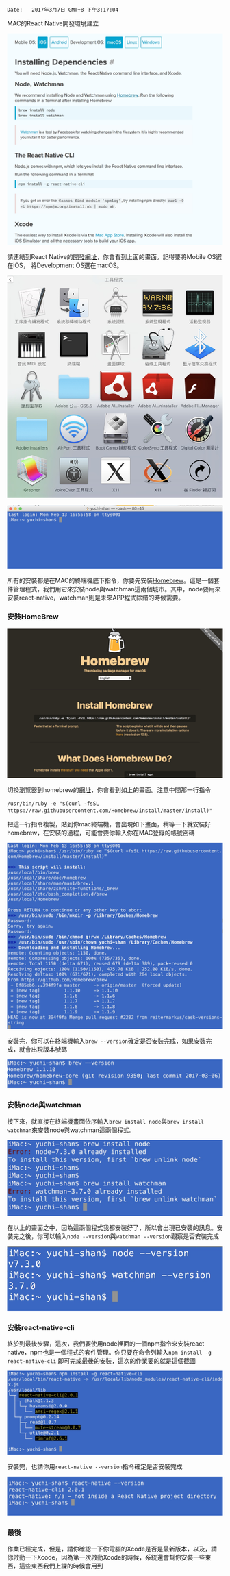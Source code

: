 	Date:	2017年3月7日 GMT+8 下午3:17:04

MAC的React Native開發環境建立

![](photos/033b441860d46c85dc795a9ee0cf6069.jpeg "")

請連結到React Native的[開發網址](https://facebook.github.io/react-native/docs/getting-started.html)，你會看到上面的畫面。記得要將Mobile OS選在iOS， 將Development OS選在macOS。

![](photos/e474c99136dac1ecdba5b353ef910059.jpeg "")

![](photos/3e971c04ede4f1fd80f073644a21e2e0.jpeg "")

所有的安裝都是在MAC的終端機底下指令，你要先安裝[Homebrew](https://brew.sh/)。這是一個套件管理程式，我們用它來安裝node與watchman這兩個城市。其中，node要用來安裝react-native，watchman則是未來APP程式除錯的時候需要。

###  安裝HomeBrew

![](photos/dbe9ca4d6e4e15f4d0ed5d2fe950a480.jpeg "")

切換瀏覽器到homebrew的[網址](https://brew.sh/)，你會看到如上的畫面。注意中間那一行指令
```
/usr/bin/ruby -e "$(curl -fsSL https://raw.githubusercontent.com/Homebrew/install/master/install)"
```
把這一行指令複製，貼到你mac終端機，會出現如下畫面，稍等一下就安裝好homebrew，在安裝的過程，可能會要你輸入你在MAC登錄的帳號密碼

![](photos/9cb6fd151e4fe39f5dfca76a620c40a1.jpeg "")

安裝完，你可以在終端機輸入```brew --version```確定是否安裝完成，如果安裝完成，就會出現版本號碼

![](photos/acc592e93b91c9f04426917b40f18e2d.jpeg "")

### 安裝node與watchman
接下來，就直接在終端機畫面依序輸入```brew install node```與```brew install watchman```來安裝node與watchman這兩個程式。

![](photos/ecd9eac805d6c0b3d339225e795d29dd.jpeg "")

在以上的畫面之中，因為這兩個程式我都安裝好了，所以會出現已安裝的訊息。安裝完之後，你可以輸入```node --version```與```watchman --version```觀察是否安裝完成

![](photos/e991240dfb856c8859fe11dd2eca0b56.jpeg "")

###  安裝react-native-cli
終於到最後步驟，這次，我們要使用node裡面的一個npm指令來安裝react native，npm也是一個程式的套件管理。你只要在命令列輸入```npm install -g react-native-cli``` 即可完成最後的安裝，這次的作業要的就是這個截圖

![](photos/f33e7f422b757a79224333debeb8892e.jpeg "")

安裝完，也請你用```react-native --version```指令確定是否安裝完成

![](photos/f9db505c7df5ae4972cb8c685fff77b1.jpeg "")

### 最後
作業已經完成，但是，請你確認一下你電腦的Xcode是否是最新版本，以及，請你啟動一下Xcode，因為第一次啟動Xcode的時候，系統還會幫你安裝一些東西，這些東西我們上課的時候會用到
